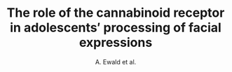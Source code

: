 ---
author: A. Ewald et al.
title: The role of the cannabinoid receptor in adolescents′ processing of facial expressions
journal: European Journal of Neuroscience
year: 2016
type: article
doi: 10.1111/ejn.13118
---